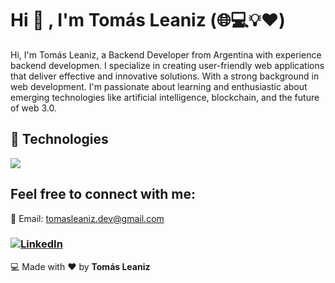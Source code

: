 # Hi 👋 , I'm Tomás Leaniz (🌐:computer::bulb::heart:)
Hi, I'm Tomás Leaniz, a Backend Developer from Argentina with experience backend developmen. I specialize in creating user-friendly web applications that deliver effective and innovative solutions. With a strong background in web development. I'm passionate about learning and enthusiastic about emerging technologies like artificial intelligence, blockchain, and the future of web 3.0.


## :wrench: Technologies

<p>
<img src="https://skillicons.dev/icons?i=py,django,ts,nodejs,express,mysql,postgres,dynamodb" />
</p>

## Feel free to connect with me:

 📧 Email: tomasleaniz.dev@gmail.com
### [![LinkedIn](https://img.shields.io/badge/linkedin-%230077B5.svg?&style=for-the-badge&logo=linkedin&logoColor=white)](https://www.linkedin.com/in/tomasleaniz/)




:computer: Made with :heart: by **Tomás Leaniz**


